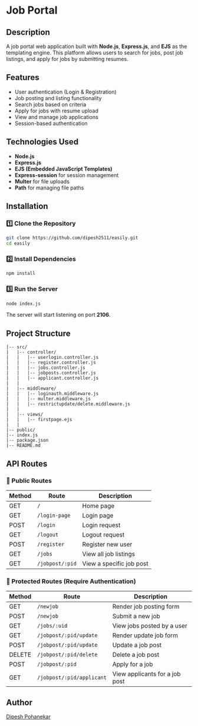 # Job Portal

## Description

A job portal web application built with **Node.js**, **Express.js**, and **EJS** as the templating engine. This platform allows users to search for jobs, post job listings, and apply for jobs by submitting resumes.

## Features

- User authentication (Login & Registration)
- Job posting and listing functionality
- Search jobs based on criteria
- Apply for jobs with resume upload
- View and manage job applications
- Session-based authentication

## Technologies Used

- **Node.js**
- **Express.js**
- **EJS (Embedded JavaScript Templates)**
- **Express-session** for session management
- **Multer** for file uploads
- **Path** for managing file paths

## Installation

### 1️⃣ Clone the Repository

```bash
git clone https://github.com/dipesh2511/easily.git
cd easily
```

### 2️⃣ Install Dependencies

```bash
npm install
```

### 3️⃣ Run the Server

```bash
node index.js
```

The server will start listening on port **2106**.

## Project Structure

```
|-- src/
|   |-- controller/
|   |   |-- userlogin.controller.js
|   |   |-- register.controller.js
|   |   |-- jobs.controller.js
|   |   |-- jobposts.controller.js
|   |   |-- applicant.controller.js
|   |
|   |-- middleware/
|   |   |-- loginauth.middleware.js
|   |   |-- multer.middleware.js
|   |   |-- restrictupdate/delete.middleware.js
|   |
|   |-- views/
|   |   |-- firstpage.ejs
|   |
|-- public/
|-- index.js
|-- package.json
|-- README.md
```

## API Routes

### 🔹 Public Routes

| Method | Route           | Description              |
| ------ | --------------- | ------------------------ |
| GET    | `/`             | Home page                |
| GET    | `/login-page`   | Login page               |
| POST   | `/login`        | Login request            |
| GET    | `/logout`       | Logout request           |
| POST   | `/register`     | Register new user        |
| GET    | `/jobs`         | View all job listings    |
| GET    | `/jobpost/:pid` | View a specific job post |

### 🔹 Protected Routes (Require Authentication)

| Method | Route                     | Description                    |
| ------ | ------------------------- | ------------------------------ |
| GET    | `/newjob`                 | Render job posting form        |
| POST   | `/newjob`                 | Submit a new job               |
| GET    | `/jobs/:uid`              | View jobs posted by a user     |
| GET    | `/jobpost/:pid/update`    | Render update job form         |
| POST   | `/jobpost/:pid/update`    | Update a job post              |
| DELETE | `/jobpost/:pid/delete`    | Delete a job post              |
| POST   | `/jobpost/:pid`           | Apply for a job                |
| GET    | `/jobpost/:pid/applicant` | View applicants for a job post |

## Author

[Dipesh Pohanekar](https://github.com/dipesh2511)

